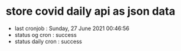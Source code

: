 # store covid daily api as json data

- last cronjob : Sunday, 27 June 2021 00:46:56
- status og cron : success
- status daily cron : success
      
      